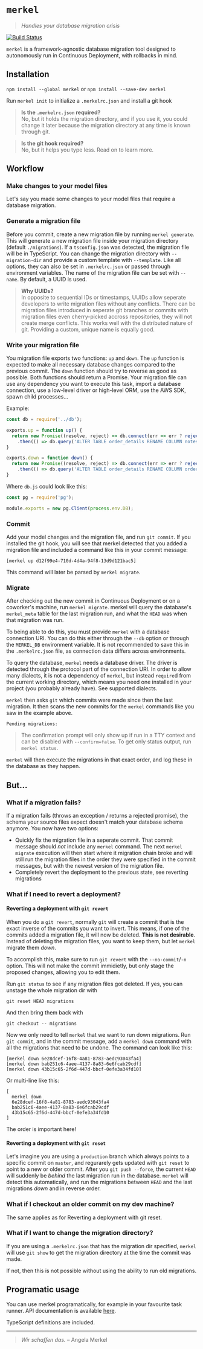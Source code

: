 
# `merkel`
> _Handles your database migration crisis_

[![Build Status](https://travis-ci.org/felixfbecker/merkel.svg?branch=master)](https://travis-ci.org/felixfbecker/merkel)

`merkel` is a framework-agnostic database migration tool designed to autonomously run in Continuous Deployment,
with rollbacks in mind.

## Installation

`npm install --global merkel` or `npm install --save-dev merkel`

Run `merkel init` to initialize a `.merkelrc.json` and install a git hook

> **Is the `.merkelrc.json` required?**  
> No, but it holds the migration directory, and if you use it, you could change it later
> because the migration directory at any time is known through git.



> **Is the git hook required?**  
> No, but it helps you type less. Read on to learn more.


## Workflow


### Make changes to your model files

Let's say you made some changes to your model files that require a database migration.

### Generate a migration file

Before you commit, create a new migration file by running `merkel generate`.
This will generate a new migration file inside your migration directory (default `./migrations`).
If a `tsconfig.json` was detected, the migration file will be in TypeScript.
You can change the migration directory with `--migration-dir` and provide a custom template with `--template`.
Like all options, they can also be set in `.merkelrc.json` or passed through environment variables.
The name of the migration file can be set with `--name`. By default, a UUID is used.

> **Why UUIDs?**  
> In opposite to sequential IDs or timestamps, UUIDs allow seperate developers to write migration files without any
> conflicts. There can be migration files introduced in seperate git branches or commits with migration files even
> cherry-picked accross repositories, they will not create merge conflicts.
> This works well with the distributed nature of git.
> Providing a custom, unique name is equally good.

### Write your migration file

You migration file exports two functions: `up` and `down`.
The `up` function is expected to make all necessary database changes compared to the previous commit.
The `down` function should try to reverse as good as possible. Both functions should return a Promise.
Your migration file can use any dependency you want to execute this task, import a database connection,
use a low-level driver or high-level ORM, use the AWS SDK, spawn child processes...

Example:

```js
const db = require('../db');

exports.up = function up() {
  return new Promise((resolve, reject) => db.connect(err => err ? reject(err) : resolve()))
    .then(() => db.query('ALTER TABLE order_details RENAME COLUMN notes TO order_notes'));
}

exports.down = function down() {
  return new Promise((resolve, reject) => db.connect(err => err ? reject(err) : resolve()))
    .then(() => db.query('ALTER TABLE order_details RENAME COLUMN order_notes TO notes'));
}
```

Where `db.js` could look like this:

```js
const pg = require('pg');

module.exports = new pg.Client(process.env.DB);
```

### Commit

Add your model changes and the migration file, and run `git commit`.
If you installed the git hook, you will see that merkel detected that you added a migration file and included a
command like this in your commit message:

```
[merkel up d12f99e4-710d-4d4a-94f8-13d9d121bac5]
```

This command will later be parsed by `merkel migrate`. 

### Migrate

After checking out the new commit in Continuous Deployment or on a coworker's machine, run `merkel migrate`.
merkel will query the database's `merkel_meta` table for the last migration run, and what the `HEAD` was when that
migration was run.

To being able to do this, you must provide `merkel` with a database connection URI.
You can do this either through the `--db` option or through the `MERKEL_DB` environment variable.
It is not recommended to save this in the `.merkelrc.json` file, as connection data differs across environments.

To query the database, `merkel` needs a database driver.
The driver is detected through the protocol part of the connection URI.
In order to allow many dialects, it is not a dependency of `merkel`, but instead `require`d from the current working
directory, which means you need one installed in your project (you probably already have). See supported dialects.

`merkel` then asks `git` which commits were made since then the last migration.
It then scans the new commits for the `merkel` commands like you saw in the example above.

```
Pending migrations:
```

> The confirmation prompt will only show up if run in a TTY context and can be disabled with `--confirm=false`.
> To get only status output, run `merkel status`.

`merkel` will then execute the migrations in that exact order, and log these in the database as they happen.

## But...

### What if a migration fails?

If a migration fails (throws an exception / returns a rejected promise), the schema your source files expect doesn't
match your database schema anymore. You now have two options:
 - Quickly fix the migration file in a seperate commit.
   That commit message should _not_ include any `merkel` command.
   The next `merkel migrate` execution will then start where it migration chain broke and will still run the migration
   files in the order they were specified in the commit messages, but with the newest version of the migration file.
 - Completely revert the deployment to the previous state, see reverting migrations

### What if I need to revert a deployment?

#### Reverting a deployment with `git revert`

When you do a `git revert`, normally `git` will create a commit that is the exact inverse of the commits you want to
invert. This means, if one of the commits added a migration file, it will now be deleted. **This is not desirable**.
Instead of deleting the migration files, you want to keep them, but let `merkel` migrate them _down_.

To accomplish this, make sure to run `git revert` with the `--no-commit`/`-n` option.
This will not make the commit immidietly, but only stage the proposed changes, allowing you to edit them.

Run `git status` to see if any migration files got deleted. If yes, you can unstage the whole migration dir with

    git reset HEAD migrations

And then bring them back with

    git checkout -- migrations

Now we only need to tell `merkel` that we want to run down migrations.
Run `git commit`, and in the commit message, add a `merkel down` command with all the migrations that need to be undone.
The command can look like this:

    [merkel down 6e28dcef-16f8-4a81-8783-aedc93043fa4]
    [merkel down bab251c6-4aee-4137-8a83-6e6fcab29cdf]
    [merkel down 43b15c65-2f6d-447d-bbcf-0efe3a34fd10]

Or multi-line like this:

    [
      merkel down
      6e28dcef-16f8-4a81-8783-aedc93043fa4
      bab251c6-4aee-4137-8a83-6e6fcab29cdf
      43b15c65-2f6d-447d-bbcf-0efe3a34fd10
    ]

The order is important here!

#### Reverting a deployment with `git reset`

Let's imagine you are using a `production` branch which always points to a specific commit on `master`, and regurarely
gets updated with `git reset` to point to a new or older commit.
After you `git push --force`, the current `HEAD` will suddenly be _behind_ the last migration run in the database.
`merkel` will detect this automatically, and run the migrations between `HEAD` and the last migrations _down_ and in
reverse order.

### What if I checkout an older commit on my dev machine?

The same applies as for Reverting a deployment with git reset.

### What if I want to change the migration directory?

If you are using a `.merkelrc.json` that has the migration dir specified, `merkel` will use `git show` to get the
migration directory at the time the commit was made.

If not, then this is not possible without using the ability to run old migrations.

## Programatic usage

You can use merkel programatically, for example in your favourite task runner.
API documentation is available [here](http://merkel.surge.sh/).

TypeScript definitions are included.


---------------------------------------------------------------------


> _Wir schaffen das._ – Angela Merkel
